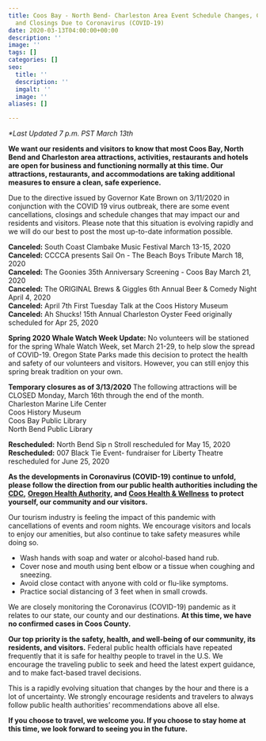 ```yaml
---
title: Coos Bay - North Bend- Charleston Area Event Schedule Changes, Cancellations
  and Closings Due to Coronavirus (COVID-19)
date: 2020-03-13T04:00:00+00:00
description: ''
image: ''
tags: []
categories: []
seo:
  title: ''
  description: ''
  imgalt: ''
  image: ''
aliases: []

---
```

_*Last Updated 7 p.m. PST March 13th_

**We want our residents and visitors to know that most Coos Bay, North Bend and Charleston area attractions, activities, restaurants and hotels are open for business and functioning normally at this time. Our attractions, restaurants, and accommodations are taking additional measures to ensure a clean, safe experience.**

Due to the directive issued by Governor Kate Brown on 3/11/2020 in conjunction with the COVID 19 virus outbreak, there are some event cancellations, closings and schedule changes that may impact our and residents and visitors. Please note that this situation is evolving rapidly and we will do our best to post the most up-to-date information possible.

**Canceled:** South Coast Clambake Music Festival March 13-15, 2020<br>
**Canceled:** CCCCA presents Sail On - The Beach Boys Tribute March 18, 2020<br>
**Canceled:** The Goonies 35th Anniversary Screening - Coos Bay
March 21, 2020<br>
**Canceled:** The ORIGINAL Brews & Giggles 6th Annual Beer & Comedy Night April 4, 2020<br>
**Canceled:** April 7th First Tuesday Talk at the Coos History Museum<br>
**Canceled:** Ah Shucks! 15th Annual Charleston Oyster Feed originally scheduled for Apr 25, 2020<br>


**Spring 2020 Whale Watch Week Update:** No volunteers will be stationed for the spring Whale Watch Week, set March 21-29, to help slow the spread of COVID-19. Oregon State Parks made this decision to protect the health and safety of our volunteers and visitors. However, you can still enjoy this spring break tradition on your own.

**Temporary closures as of 3/13/2020**
The following attractions will be CLOSED Monday, March 16th through the end of the month.<br>
Charleston Marine Life Center  
Coos History Museum  
Coos Bay Public Library  
North Bend Public Library

**Rescheduled:** North Bend Sip n Stroll rescheduled for May 15, 2020<br> 
**Rescheduled:** 007 Black Tie Event- fundraiser for Liberty Theatre rescheduled for June 25, 2020

**As the developments in Coronavirus (COVID-19) continue to unfold, please follow the direction from our public health authorities including the** [**CDC**](https://www.cdc.gov/coronavirus/2019-ncov/index.html)**,** [**Oregon Health Authority**](https://www.oregon.gov/oha/pages/index.aspx)**, and** [**Coos Health & Wellness**](https://cooshealthandwellness.org/) **to protect yourself, our community and our visitors.**

Our tourism industry is feeling the impact of this pandemic with cancellations of events and room nights. We encourage visitors and locals to enjoy our amenities, but also continue to take safety measures while doing so.

* Wash hands with soap and water or alcohol-based hand rub.
* Cover nose and mouth using bent elbow or a tissue when coughing and sneezing.
* Avoid close contact with anyone with cold or flu-like symptoms.
* Practice social distancing of 3 feet when in small crowds.

We are closely monitoring the Coronavirus (COVID-19) pandemic as it relates to our state, our county and our destinations. **At this time, we have no confirmed cases in Coos County.**

**Our top priority is the safety, health, and well-being of our community, its residents, and visitors.** Federal public health officials have repeated frequently that it is safe for healthy people to travel in the U.S. We encourage the traveling public to seek and heed the latest expert guidance, and to make fact-based travel decisions.

This is a rapidly evolving situation that changes by the hour and there is a lot of uncertainty. We strongly encourage residents and travelers to always follow public health authorities’ recommendations above all else.

**If you choose to travel, we welcome you. If you choose to stay home at this time, we look forward to seeing you in the future.**